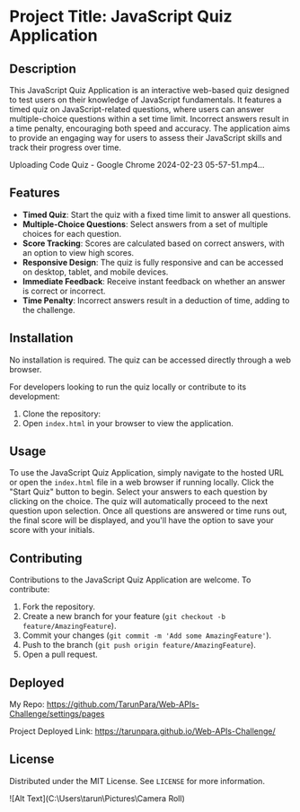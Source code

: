 # Project Title: JavaScript Quiz Application

## Description

This JavaScript Quiz Application is an interactive web-based quiz designed to test users on their knowledge of JavaScript fundamentals. It features a timed quiz on JavaScript-related questions, where users can answer multiple-choice questions within a set time limit. Incorrect answers result in a time penalty, encouraging both speed and accuracy. The application aims to provide an engaging way for users to assess their JavaScript skills and track their progress over time.

Uploading Code Quiz - Google Chrome 2024-02-23 05-57-51.mp4…
## Features

- **Timed Quiz**: Start the quiz with a fixed time limit to answer all questions.
- **Multiple-Choice Questions**: Select answers from a set of multiple choices for each question.
- **Score Tracking**: Scores are calculated based on correct answers, with an option to view high scores.
- **Responsive Design**: The quiz is fully responsive and can be accessed on desktop, tablet, and mobile devices.
- **Immediate Feedback**: Receive instant feedback on whether an answer is correct or incorrect.
- **Time Penalty**: Incorrect answers result in a deduction of time, adding to the challenge.

## Installation

No installation is required. The quiz can be accessed directly through a web browser.

For developers looking to run the quiz locally or contribute to its development:

1. Clone the repository:
2. Open `index.html` in your browser to view the application.

## Usage

To use the JavaScript Quiz Application, simply navigate to the hosted URL or open the `index.html` file in a web browser if running locally. Click the "Start Quiz" button to begin. Select your answers to each question by clicking on the choice. The quiz will automatically proceed to the next question upon selection. Once all questions are answered or time runs out, the final score will be displayed, and you'll have the option to save your score with your initials.

## Contributing

Contributions to the JavaScript Quiz Application are welcome. To contribute:

1. Fork the repository.
2. Create a new branch for your feature (`git checkout -b feature/AmazingFeature`).
3. Commit your changes (`git commit -m 'Add some AmazingFeature'`).
4. Push to the branch (`git push origin feature/AmazingFeature`).
5. Open a pull request.


## Deployed 

My Repo: https://github.com/TarunPara/Web-APIs-Challenge/settings/pages

Project Deployed Link: https://tarunpara.github.io/Web-APIs-Challenge/


## License

Distributed under the MIT License. See `LICENSE` for more information.

![Alt Text](C:\Users\tarun\Pictures\Camera Roll)
